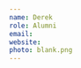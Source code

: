```yaml
---
name: Derek
role: Alumni
email:
website:
photo: blank.png
---
```


<!-- CS
{: .label .label-blue }

Emergent Lang
{: .label .label-purple }


Super smash bros god
 -->
